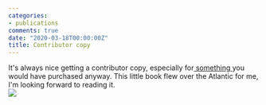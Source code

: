 ```yaml
---
categories:
- publications
comments: true
date: "2020-03-18T00:00:00Z"
title: Contributor copy
---
```

  
It's always nice getting a contributor copy, especially for<a href="{{ site.url }}/these-poems-are-not-what-they-seem/"> something </a>you would have purchased anyway. This little book flew over the Atlantic for me, I'm looking forward to reading it.<br><img src="/assets/images/articles/thesepoems.jpg" class="responsive"><br>
